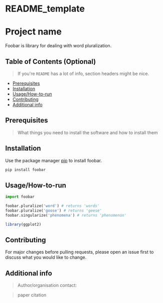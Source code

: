 # README_template

# Project name

Foobar is library for dealing with word pluralization.

## Table of Contents (Optional)

> If you're `README` has a lot of info, section headers might be nice.

- [Prerequisites](#Prerequisites)
- [Installation](#Installation)
- [Usage/How-to-run](#Usage/How-to-run)
- [Contributing](#Contributing)
- [Additional info](#Additional%20info)

<a name="Prerequisites"></a>
## Prerequisites
> What things you need to install the software and how to install them

<a name="Installation"></a>
## Installation

Use the package manager [pip](https://pip.pypa.io/en/stable/) to install foobar.

```bash
pip install foobar
```
<a name="Usage/How-to-run"></a>
## Usage/How-to-run

```python
import foobar

foobar.pluralize('word') # returns 'words'
foobar.pluralize('goose') # returns 'geese'
foobar.singularize('phenomena') # returns 'phenomenon'
```

```R
library(ggplot2)
```
<a name="Contributing"></a>
## Contributing
For major changes before pulling requests, please open an issue first to discuss what you would like to change.


<a name="Additional info"></a>
## Additional info
> Author/organisation contact:

> paper citation
